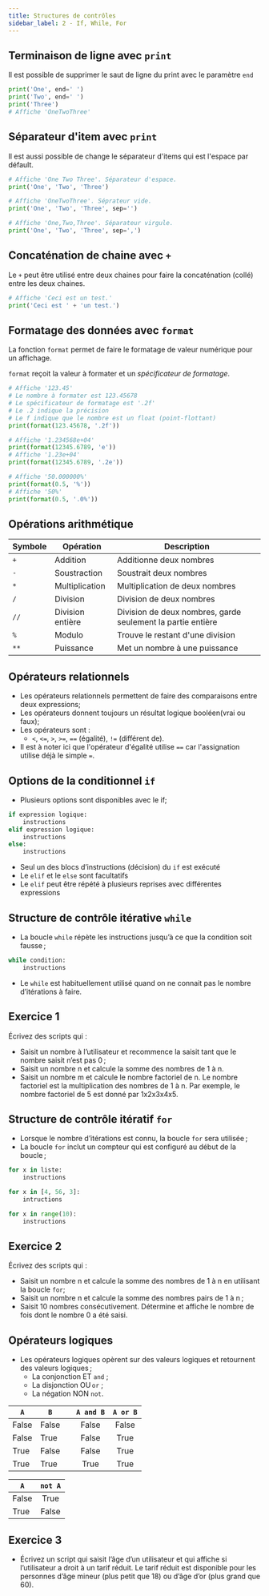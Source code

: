 ```yaml
---
title: Structures de contrôles
sidebar_label: 2 - If, While, For
---
```


## Terminaison de ligne avec `print`
Il est possible de supprimer le saut de ligne du print avec le paramètre `end`

~~~python
print('One', end=' ') 
print('Two', end=' ') 
print('Three')
# Affiche 'OneTwoThree'
~~~

## Séparateur d'item avec `print`

Il est aussi possible de change le séparateur d'items qui est l'espace par défault.

~~~python
# Affiche 'One Two Three'. Séparateur d'espace.
print('One', 'Two', 'Three') 

# Affiche 'OneTwoThree'. Séprateur vide.
print('One', 'Two', 'Three', sep='') 

# Affiche 'One,Two,Three'. Séparateur virgule.
print('One', 'Two', 'Three', sep=',')
~~~

## Concaténation de chaine avec `+`

Le `+` peut être utilisé entre deux chaines pour faire la concaténation (collé) entre les deux chaines.

~~~python
# Affiche 'Ceci est un test.'
print('Ceci est ' + 'un test.')
~~~

## Formatage des données avec `format`

La fonction `format` permet de faire le formatage de valeur numérique pour un affichage.

`format` reçoit la valeur à formater et un *spécificateur de formatage*.

~~~python
# Affiche '123.45'
# Le nombre à formater est 123.45678
# Le spécificateur de formatage est '.2f'
# Le .2 indique la précision
# Le f indique que le nombre est un float (point-flottant)
print(format(123.45678, '.2f'))

# Affiche '1.234568e+04'
print(format(12345.6789, 'e'))
# Affiche '1.23e+04'
print(format(12345.6789, '.2e'))

# Affiche '50.000000%'
print(format(0.5, '%'))
# Affiche '50%'
print(format(0.5, '.0%'))
~~~

## Opérations arithmétique

Symbole | Opération        | Description
--------|------------------|------------------------------------------------------------
`+`     | Addition         | Additionne deux nombres
`-`     | Soustraction     | Soustrait deux nombres
`*`     | Multiplication   | Multiplication de deux nombres
`/`     | Division         | Division de deux nombres
`//`    | Division entière | Division de deux nombres, garde seulement la partie entière
`%`     | Modulo           | Trouve le restant d'une division
`**`    | Puissance        | Met un nombre à une puissance

## Opérateurs relationnels
* Les opérateurs relationnels permettent de faire des comparaisons entre deux expressions;
* Les opérateurs donnent toujours un résultat logique booléen(vrai ou faux);
* Les opérateurs sont :
    * `<`, `<=`, `>`, `>=`, `==` (égalité), `!=` (différent de).
* Il est à noter ici que l'opérateur d'égalité utilise `==` car l'assignation utilise déjà le simple `=`.

## Options de la conditionnel `if`
* Plusieurs options sont disponibles avec le if;
~~~python
if expression logique:
    instructions
elif expression logique:
    instructions
else:
    instructions

~~~
* Seul un des blocs d’instructions (décision) du `if` est exécuté
* Le `elif` et le `else` sont facultatifs
* Le `elif` peut être répété à plusieurs reprises avec différentes expressions

## Structure de contrôle itérative `while`
* La boucle `while` répète les instructions jusqu’à ce que la condition soit fausse ;

~~~python
while condition:
    instructions
~~~

* Le `while` est habituellement utilisé quand on ne connait pas le nombre d’itérations à faire.

## Exercice 1
Écrivez des scripts qui :

* Saisit un nombre à l’utilisateur et recommence la saisit tant que le nombre saisit n’est pas 0 ;
* Saisit un nombre n et calcule la somme des nombres de 1 à n.
* Saisit un nombre m et calcule le nombre factoriel de n. Le nombre factoriel est la multiplication des nombres de 1 à n. Par exemple, le nombre factoriel de 5 est donné par 1x2x3x4x5.

## Structure de contrôle itératif `for`
* Lorsque le nombre d’itérations est connu, la boucle `for` sera utilisée ;
* La boucle `for` inclut un compteur qui est configuré au début de la boucle ;

~~~python
for x in liste:
    instructions

for x in [4, 56, 3]:
    intructions

for x in range(10):
    instructions
~~~

## Exercice 2
Écrivez des scripts qui :

* Saisit un nombre n et calcule la somme des nombres de 1 à n en utilisant la boucle `for`;
* Saisit un nombre n et calcule la somme des nombres pairs de 1 à n ;
* Saisit 10 nombres consécutivement. Détermine et affiche le nombre de fois dont le nombre 0 a été saisi.

## Opérateurs logiques
* Les opérateurs logiques opèrent sur des valeurs logiques et retournent des valeurs logiques ;
    * La conjonction ET `and` ;
    * La disjonction OU `or` ;
    * La négation NON `not`.

`A` | `B` |   | `A and B` | `A or B`
----|-----|---|:--------:|:-------:
False  | False  |   | False       | False
False  | True   |   | False       | True
True   | False  |   | False       | True
True   | True   |   | True        | True

`A` | `not A`
----|:---:
False  | True
True   | False

## Exercice 3
* Écrivez un script qui saisit l’âge d’un utilisateur et qui affiche si l’utilisateur a droit à un tarif réduit. Le tarif réduit est disponible pour les personnes d’âge mineur (plus petit que 18) ou d’âge d’or (plus grand que 60).

